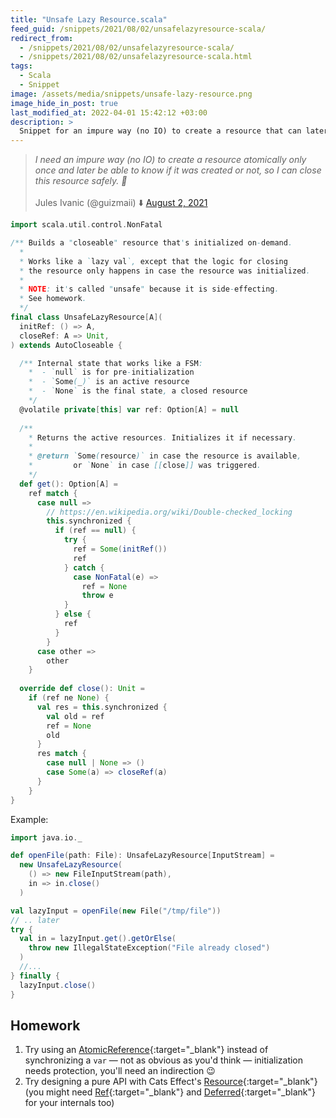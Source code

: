 ```yaml
---
title: "Unsafe Lazy Resource.scala"
feed_guid: /snippets/2021/08/02/unsafelazyresource-scala/
redirect_from: 
  - /snippets/2021/08/02/unsafelazyresource-scala/
  - /snippets/2021/08/02/unsafelazyresource-scala.html
tags:
  - Scala
  - Snippet
image: /assets/media/snippets/unsafe-lazy-resource.png
image_hide_in_post: true
last_modified_at: 2022-04-01 15:42:12 +03:00
description: >
  Snippet for an impure way (no IO) to create a resource that can later be closed.
---
```


<blockquote class="twitter-tweet"><p lang="en" dir="ltr"><em>I need an impure way (no IO) to create a resource atomically only once and later be able to know if it was created or not, so I can close this resource safely. 🤔</em><br><br>Jules Ivanic (@guizmaii) ⬇️ <a href="https://twitter.com/guizmaii/status/1422111131556974592" target="_blank" rel="nofollow">August 2, 2021</a></p></blockquote>

```scala
import scala.util.control.NonFatal

/** Builds a "closeable" resource that's initialized on-demand.
  *
  * Works like a `lazy val`, except that the logic for closing
  * the resource only happens in case the resource was initialized.
  *
  * NOTE: it's called "unsafe" because it is side-effecting.
  * See homework.
  */
final class UnsafeLazyResource[A](
  initRef: () => A,
  closeRef: A => Unit,
) extends AutoCloseable {

  /** Internal state that works like a FSM:
    *  - `null` is for pre-initialization
    *  - `Some(_)` is an active resource
    *  - `None` is the final state, a closed resource
    */
  @volatile private[this] var ref: Option[A] = null
  
  /** 
    * Returns the active resources. Initializes it if necessary.
    *
    * @return `Some(resource)` in case the resource is available,
    *         or `None` in case [[close]] was triggered.
    */
  def get(): Option[A] =
    ref match {
      case null =>
        // https://en.wikipedia.org/wiki/Double-checked_locking
        this.synchronized {          
          if (ref == null) {
            try {
              ref = Some(initRef())
              ref
            } catch {
              case NonFatal(e) =>
                ref = None
                throw e
            }
          } else {
            ref
          }
        }
      case other =>
        other
    }
  
  override def close(): Unit =
    if (ref ne None) {
      val res = this.synchronized {
        val old = ref
        ref = None
        old
      }
      res match {
        case null | None => ()
        case Some(a) => closeRef(a)
      }  
    }
}
```

Example:

```scala
import java.io._

def openFile(path: File): UnsafeLazyResource[InputStream] =
  new UnsafeLazyResource(
    () => new FileInputStream(path),
    in => in.close()
  )

val lazyInput = openFile(new File("/tmp/file"))
// .. later
try {
  val in = lazyInput.get().getOrElse(
    throw new IllegalStateException("File already closed")
  )
  //...
} finally {
  lazyInput.close()
}
```

## Homework

1. Try using an [AtomicReference](https://docs.oracle.com/javase/8/docs/api/java/util/concurrent/atomic/AtomicReference.html){:target="_blank"} instead of synchronizing a `var` — not as obvious as you'd think — initialization needs protection, you'll need an indirection 😉
2. Try designing a pure API with Cats Effect's [Resource](https://typelevel.org/cats-effect/docs/std/resource){:target="_blank"} (you might need [Ref](https://typelevel.org/cats-effect/docs/std/ref){:target="_blank"} and [Deferred](https://typelevel.org/cats-effect/docs/std/deferred){:target="_blank"} for your internals too)
